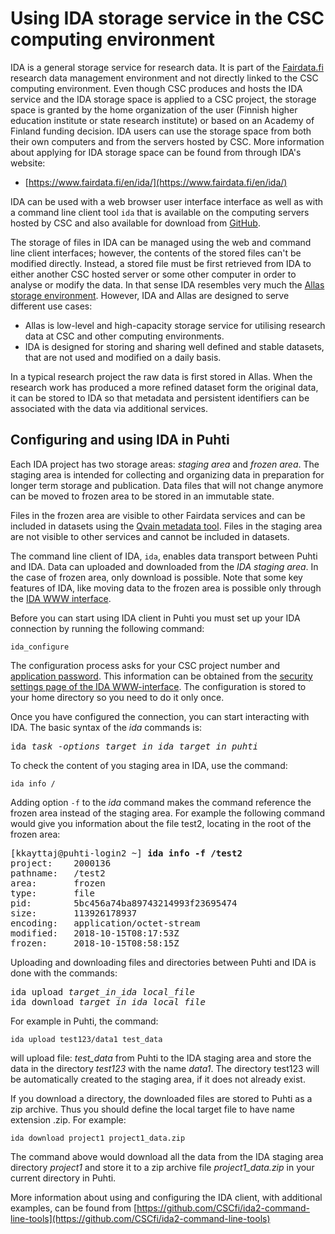 # Using IDA storage service in the CSC computing environment #

IDA is a general storage service for research data. It is part of the [Fairdata.fi]( https://www.fairdata.fi/) research data management environment and not directly linked to the CSC computing environment. Even though CSC produces and hosts the IDA service and the IDA storage space is applied to a CSC project, the storage space is granted by the home organization of the user (Finnish higher education institute or state research institute) or based on an Academy of Finland funding decision. IDA users can use the storage space from both their own computers and from the servers hosted by CSC. More information about applying for IDA storage space can be found from through IDA's website:
  *  [https://www.fairdata.fi/en/ida/](https://www.fairdata.fi/en/ida/)

IDA can be used with a web browser user interface interface as well as with a command line client tool `ida` that is available on the computing servers hosted by CSC and also available for download from [GitHub](https://github.com/CSCfi/ida2-command-line-tools).

The storage of files in IDA can be managed using the web and command line client interfaces; however, the contents of the stored files can't be modified directly. Instead, a stored file must be first retrieved from IDA to either another CSC hosted server or some other computer in order to analyse or modify the data. In that sense IDA resembles very much the [Allas storage environment](../Allas/introduction.md). However, IDA and Allas are designed to serve different use cases:
  *  Allas is low-level and high-capacity storage service for utilising research data at CSC and other computing environments.          
  *  IDA is designed for storing and sharing well defined and stable datasets, that are not used and modified on a daily basis. 

In a typical research project the raw data is first stored in Allas. When the research work has produced a more refined dataset form the original data, it can be stored to IDA so that metadata and persistent identifiers can be associated with the data via additional services. 


## Configuring and using IDA in Puhti ##

Each IDA project has two storage areas: _staging area_ and _frozen area_. The staging area is intended for collecting and organizing data in preparation for longer term storage and publication.  Data files that will not change anymore can be moved to frozen area to be stored in an immutable state. 

Files in the frozen area are visible to other Fairdata services and can be included in datasets using the [Qvain metadata tool](https://www.fairdata.fi/en/qvain/). Files in the staging area are not visible to other services and cannot be included in datasets.

The command line client of IDA, `ida`, enables data transport between Puhti and IDA. Data can uploaded and downloaded from the _IDA staging area_. In the case of frozen area, only download is possible. Note that some key features of IDA, like moving data to the frozen area is possible only through the [IDA WWW interface](https://ida.csc.fi).

Before you can start using IDA client in Puhti you must set up your IDA connection by running the following command:
```text
ida_configure
```

The configuration process asks for your CSC project number and [application password](https://www.fairdata.fi/en/ida/user-guide/#app-passwords). 
This information can be obtained from the [security settings page of the IDA WWW-interface](https://ida.fairdata.fi/settings/user/security). The configuration is stored to your home directory so you need to do it only once.

Once you have configured the connection, you can start interacting with IDA. The basic syntax of the _ida_ commands is:
<pre>
ida <em>task</em> -<em>options target_in_ida target_in_puhti</em>
</pre>

To check the content of you staging area in IDA, use the command:
```text
ida info /
```
Adding option `-f` to the _ida_ command makes the command reference the frozen area instead of the staging area. For example the following command
would give you information about the file test2, locating in the root of the frozen area:

<pre>
[kkayttaj@puhti-login2 ~] <b>ida info -f /test2</b>
project:    2000136
pathname:   /test2
area:       frozen
type:       file
pid:        5bc456a74ba89743214993f23695474
size:       113926178937
encoding:   application/octet-stream
modified:   2018-10-15T08:17:53Z
frozen:     2018-10-15T08:58:15Z
</pre>


Uploading and downloading files and directories between Puhti and IDA is done with the commands:

<pre>ida upload <em>target_in_ida local_file</em>
ida download <em>target_in_ida local_file</em> 
</pre>

For example in Puhti, the command:
```text
ida upload test123/data1 test_data
```
will upload file: _test_data_ from Puhti to the IDA staging area and store the data in the directory _test123_ with the name _data1_. The
directory test123 will be automatically created to the staging area, if it does not already exist.

If you download a directory, the downloaded files are stored to Puhti as a zip archive. Thus you should define the local target file to
have name extension .zip. For example:
```text
ida download project1 project1_data.zip
```
The command above would download all the data from the IDA staging area directory _project1_ and store it to a zip archive file
_project1_data.zip_ in your current directory in Puhti.

More information about using and configuring the IDA client, with additional examples, can be found from [https://github.com/CSCfi/ida2-command-line-tools](https://github.com/CSCfi/ida2-command-line-tools)

























